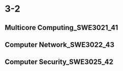 # 3-2
  
## Multicore Computing_SWE3021_41  
## Computer Network_SWE3022_43   
## Computer Security_SWE3025_42  
